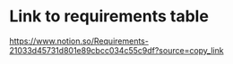 # Link to requirements table

https://www.notion.so/Requirements-21033d45731d801e89cbcc034c55c9df?source=copy_link